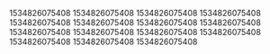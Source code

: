 1534826075408
1534826075408
1534826075408
1534826075408
1534826075408
1534826075408
1534826075408
1534826075408
1534826075408
1534826075408
1534826075408
1534826075408
1534826075408
1534826075408
1534826075408
